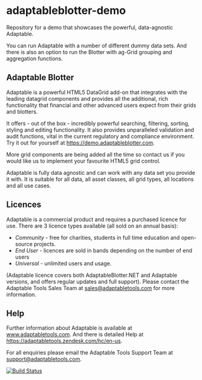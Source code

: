 # adaptableblotter-demo

Repository for a demo that showcases the powerful, data-agnostic Adaptable.

You can run Adaptable with a number of different dummy data sets. And there is also an option to run the Blotter with ag-Grid grouping and aggregation functions.

## Adaptable Blotter

Adaptable is a powerful HTML5 DataGrid add-on that integrates with the leading datagrid components and provides all the additional, rich functionality that financial and other advanced users expect from their grids and blotters.

It offers - out of the box - incredibly powerful searching, filtering, sorting, styling and editing functionality. It also provides unparalleled validation and audit functions, vital in the current regulatory and compliance environment. Try it out for yourself at https://demo.adaptableblotter.com.

More grid components are being added all the time so contact us if you would like us to implement your favourite HTML5 grid control.

Adaptable is fully data agnostic and can work with any data set you provide it with. It is suitable for all data, all asset classes, all grid types, all locations and all use cases.

## Licences

Adaptable is a commercial product and requires a purchased licence for use.
There are 3 licence types available (all sold on an annual basis):

- _Community_ - free for charities, students in full time education and open-source projects.
- _End User_ - licences are sold in bands depending on the number of end users
- _Universal_ - unlimited users and usage.

(Adaptable licence covers both AdaptableBlotter.NET and Adaptable versions, and offers regular updates and full support). Please contact the Adaptable Tools Sales Team at sales@adaptabletools.com for more information.

## Help

Further information about Adaptable is available at www.adaptabletools.com. And there is detailed Help at https://adaptabletools.zendesk.com/hc/en-us.

For all enquiries please email the Adaptable Tools Support Team at support@adaptabletools.com.

[![Build Status](https://travis-ci.org/JonnyAdaptableTools/adaptableblotter.svg?branch=master)](https://travis-ci.org/JonnyAdaptableTools/adaptableblotter)
